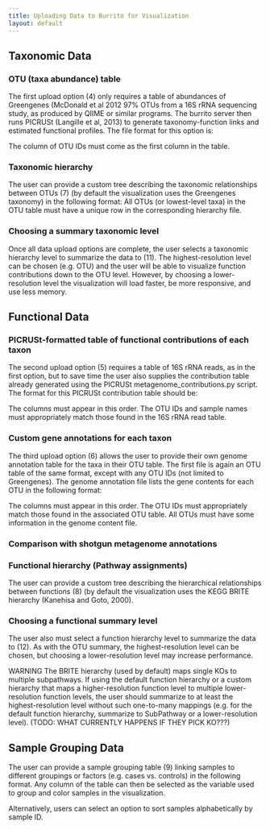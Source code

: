 ```yaml
---
title: Uploading Data to Burrito for Visualization
layout: default
---
```


<h2 id="taxonomy">Taxonomic Data</h2>

<h3>OTU (taxa abundance) table</h3>

The first upload option (4) only requires a table of abundances of Greengenes (McDonald et al 2012 97% OTUs from a 16S rRNA sequencing study, as produced by QIIME or similar programs. The burrito server then runs PICRUSt (Langille et al, 2013) to generate taxonomy-function links and estimated functional profiles. The file format for this option is:

The column of OTU IDs must come as the first column in the table.

<h3>Taxonomic hierarchy</h3>

The user can provide a custom tree describing the taxonomic relationships between OTUs (7) (by default the visualization uses the Greengenes taxonomy) in the following format:
All OTUs (or lowest-level taxa) in the OTU table must have a unique row in the corresponding hierarchy file.

<h3>Choosing a summary taxonomic level</h3>

Once all data upload options are complete, the user selects a taxonomic hierarchy level to summarize the data to (11). 
The highest-resolution level can be chosen (e.g. OTU) and the user will be able to visualize function contributions down to the OTU level. 
However, by choosing a lower-resolution level the visualization will load faster, be more responsive, and use less memory.

<h2 id="function">Functional Data</h2>

<h3>PICRUSt-formatted table of functional contributions of each taxon</h3>

The second upload option (5) requires a table of 16S rRNA reads, as in the first option, but to save time the user also supplies the contribution table already generated using the PICRUSt metagenome_contributions.py script. The format for this PICRUSt contribution table should be:

The columns must appear in this order. The OTU IDs and sample names must appropriately match those found in the 16S rRNA read table.

<h3>Custom gene annotations for each taxon</h3>

The third upload option (6) allows the user to provide their own genome annotation table for the taxa in their OTU table. The first file is again an OTU table of the same format, except with any OTU IDs (not limited to Greengenes). The genome annotation file lists the gene contents for each OTU in the following format:

The columns must appear in this order. The OTU IDs must appropriately match those found in the associated OTU table. All OTUs must have some information in the genome content file.

<h3>Comparison with shotgun metagenome annotations</h3>

<h3>Functional hierarchy (Pathway assignments)</h3>

The user can provide a custom tree describing the hierarchical relationships between functions (8) (by default the visualization uses the KEGG BRITE hierarchy (Kanehisa and Goto, 2000).

<h3>Choosing a functional summary level</h3>

The user also must select a function hierarchy level to summarize the data to (12). As with the OTU summary, the highest-resolution level can be chosen, but choosing a lower-resolution level may increase performance.

WARNING The BRITE hierarchy (used by default) maps single KOs to multiple subpathways. If using the default function hierarchy or a custom hierarchy that maps a higher-resolution function level to multiple lower-resolution function levels, the user should summarize to at least the highest-resolution level without such one-to-many mappings (e.g. for the default function hierarchy, summarize to SubPathway or a lower-resolution level). (TODO: WHAT CURRENTLY HAPPENS IF THEY PICK KO???)

<h2 id="samples">Sample Grouping Data</h2>

The user can provide a sample grouping table (9) linking samples to different groupings or factors (e.g. cases vs. controls) in the following format. Any column of the table can then be selected as the variable used to group and color samples in the visualization. 

Alternatively, users can select an option to sort samples alphabetically by sample ID.

